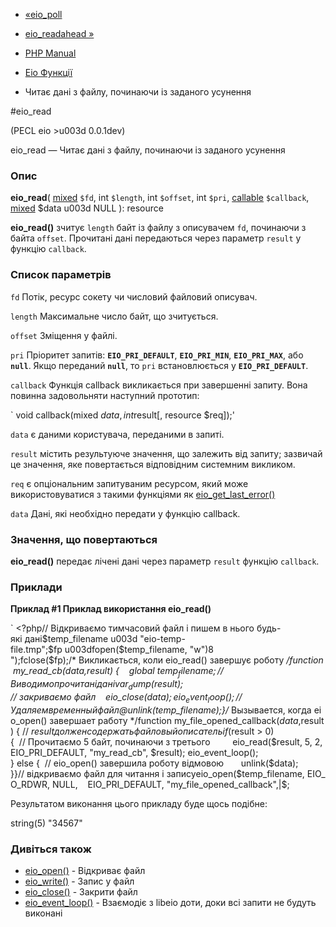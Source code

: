 - [«eio_poll](function.eio-poll.md)
- [eio_readahead »](function.eio-readahead.md)

- [PHP Manual](index.md)
- [Eio Функції](ref.eio.md)
- Читає дані з файлу, починаючи із заданого усунення

#eio_read

(PECL eio \>u003d 0.0.1dev)

eio_read — Читає дані з файлу, починаючи із заданого усунення

### Опис

**eio_read**(
[mixed](language.types.declarations.md#language.types.declarations.mixed)
`$fd`,
int `$length`,
int `$offset`,
int `$pri`,
[callable](language.types.callable.md) `$callback`,
[mixed](language.types.declarations.md#language.types.declarations.mixed)
$data u003d NULL
): resource

**eio_read()** зчитує `length` байт із файлу з описувачем `fd`,
починаючи з байта `offset`. Прочитані дані передаються через параметр
`result` у функцію `callback`.

### Список параметрів

`fd`
Потік, ресурс сокету чи числовий файловий описувач.

`length`
Максимальне число байт, що зчитується.

`offset`
Зміщення у файлі.

`pri`
Пріоритет запитів: **`EIO_PRI_DEFAULT`**, **`EIO_PRI_MIN`**,
**`EIO_PRI_MAX`**, або **`null`**. Якщо переданий **`null`**, то `pri`
встановлюється у **`EIO_PRI_DEFAULT`**.

`callback`
Функція callback викликається при завершенні запиту. Вона повинна
задовольняти наступний прототип:

` void callback(mixed $data, int $result[, resource $req]);'

`data`
є даними користувача, переданими в запиті.

`result`
містить результуюче значення, що залежить від запиту; зазвичай це
значення, яке повертається відповідним системним викликом.

`req`
є опціональним запитуваним ресурсом, який може
використовуватися з такими функціями як
[eio_get_last_error()](function.eio-get-last-error.md)

`data`
Дані, які необхідно передати у функцію callback.

### Значення, що повертаються

**eio_read()** передає лічені дані через параметр `result`
функцію `callback`.

### Приклади

**Приклад #1 Приклад використання **eio_read()****

` <?php// Відкриваємо тимчасовий файл і пишем в нього будь-які дані$temp_filename u003d "eio-temp-file.tmp";$fp u003dfopen($temp_filename, "w")8 ");fclose($fp);/* Викликається, коли eio_read() завершує роботу */function my_read_cb($data, $result) {    global $temp_filename; // Виводимо прочитані дані    var_dump($result); // закриваємо файл    eio_close($data); eio_event_loop(); // Удаляем временный файл    @unlink($temp_filename);}/* Вызывается, когда eio_open() завершает работу */function my_file_opened_callback($data, $result) { // $result должен содержать файловый описатель    if ($result > 0) {  // Прочитаємо 5 байт, починаючи з третього         eio_read($result, 5, 2, EIO_PRI_DEFAULT, "my_read_cb", $result); eio_event_loop(); } else {  // eio_open() завершила роботу відмовою       unlink($data); }}// відкриваємо файл для читання і записуeio_open($temp_filename, EIO_O_RDWR, NULL,    EIO_PRI_DEFAULT, "my_file_opened_callback",|$;

Результатом виконання цього прикладу буде щось подібне:

string(5) "34567"

### Дивіться також

- [eio_open()](function.eio-open.md) - Відкриває файл
- [eio_write()](function.eio-write.md) - Запис у файл
- [eio_close()](function.eio-close.md) - Закрити файл
- [eio_event_loop()](function.eio-event-loop.md) - Взаємодіє з
libeio доти, доки всі запити не будуть виконані
